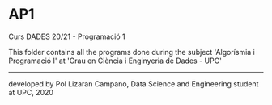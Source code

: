 # AP1
Curs DADES 20/21 - Programació 1

This folder contains all the programs done during the subject 'Algorísmia i Programació I' at 'Grau en Ciència i Enginyeria de Dades - UPC'

- - -

developed by Pol Lizaran Campano, Data Science and Engineering student at UPC, 2020
